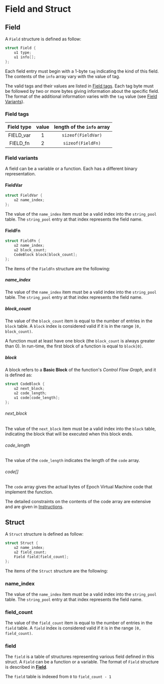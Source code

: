 # Field and Struct

## Field
A `Field` structure is defined as follow:
```c
struct Field {
    u1 type;
    u1 info[];
};
```

Each field entry must begin with a 1-byte `tag` indicating the
kind of this field. The contents of the `info` array vary with the value of tag.

The valid tags and their values are listed in [Field tags](#field-tags). Each tag byte must be
followed by two or more bytes giving information about the specific field. The
format of the additional information varies with the `tag` value (see [Field Variants](#field-variants)).

### Field tags
| Field type | value | length of the `info` array |
| :--------: | :---: | :------------------------: |
| FIELD_var  | 1     | `sizeof(FieldVar)`         |
| FIELD_fn   | 2     | `sizeof(FieldFn)`          |


### Field variants
A field can be a variable or a function. Each has a different
binary representation.

#### FieldVar
```c
struct FieldVar {
    u2 name_index;
};
```

The value of the `name_index` item must be a valid index into the `string_pool` table.
The `string_pool` entry at that index represents the field name.

#### FieldFn
```c
struct FieldFn {
    u2 name_index;
    u2 block_count;
    CodeBlock block[block_count];
};
```

The items of the `FieldFn` structure are the following:

##### name_index
The value of the `name_index` item must be a valid index into the `string_pool` table.
The `string_pool` entry at that index represents the field name.

##### block_count
The value of the `block_count` item is equal to the number of entries in the `block` table.
A `block` index is considered valid if it is in the range `[0, block_count)`.

A function must at least have one block (the `block_count` is always greater than 0).
In run-time, the first block of a function is equal to `block[0]`.

##### block
A block refers to a **Basic Block** of the function's _Control Flow Graph_,
and it is defined as:

```c
struct CodeBlock {
    u2 next_block;
    u2 code_length;
    u1 code[code_length];
};
```

###### next_block
The value of the `next_block` item must be a valid index into the `block` table,
indicating the block that will be executed when this block ends.

###### code_length
The value of the `code_length` indicates the length of the `code` array.

###### code[]
The `code` array gives the actual bytes of Epoch Virtual Machine code
that implement the function.

The detailed constraints on the contents of the code array are extensive and are
given in [Instructions](../instruction/00-format-description.md).

## Struct
A `Struct` structure is defined as follow:

```c
struct Struct {
    u2 name_index;
    u2 field_count;
    Field field[field_count];
};
```

The items of the `Struct` structure are the following:

### name_index
The value of the `name_index` item must be a valid index into the `string_pool` table.
The `string_pool` entry at that index represents the field name.


### field_count
The value of the `field_count` item is equal to the number of entries in the `field` table.
A `field` index is considered valid if it is in the range `[0, field_count)`.

### field
The `field` is a table of structures representing various field defined in this struct.
A `Field` can be a function or a variable.
The format of `Field` structure is described in [**Field**](#field).

The `field` table is indexed from `0` to `field_count - 1`

